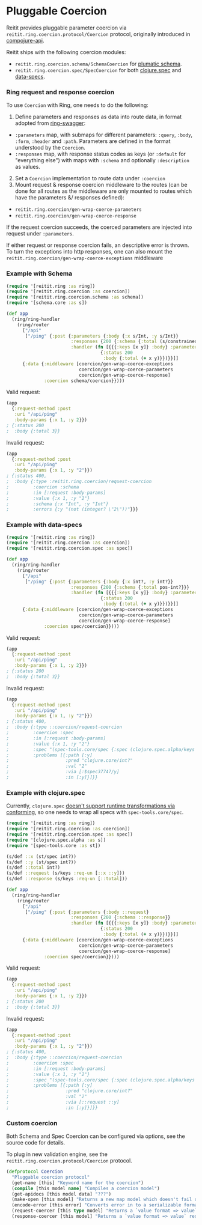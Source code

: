 # Pluggable Coercion

Reitit provides pluggable parameter coercion via `reitit.ring.coercion.protocol/Coercion` protocol, originally introduced in [compojure-api](https://clojars.org/metosin/compojure-api).

Reitit ships with the following coercion modules:

* `reitit.ring.coercion.schema/SchemaCoercion` for [plumatic schema](https://github.com/plumatic/schema).
* `reitit.ring.coercion.spec/SpecCoercion` for both [clojure.spec](https://clojure.org/about/spec) and [data-specs](https://github.com/metosin/spec-tools#data-specs).

### Ring request and response coercion

To use `Coercion` with Ring, one needs to do the following:

1. Define parameters and responses as data into route data, in format adopted from [ring-swagger](https://github.com/metosin/ring-swagger#more-complete-example):
  * `:parameters` map, with submaps for different parameters: `:query`, `:body`, `:form`, `:header` and `:path`. Parameters are defined in the format understood by the `Coercion`.
  * `:responses` map, with response status codes as keys (or `:default` for "everything else") with maps with `:schema` and optionally `:description` as values.
2. Set a `Coercion` implementation to route data under `:coercion`
3. Mount request & response coercion middleware to the routes (can be done for all routes as the middleware are only mounted to routes which have the parameters &/ responses defined):
  * `reitit.ring.coercion/gen-wrap-coerce-parameters`
  * `reitit.ring.coercion/gen-wrap-coerce-response`

If the request coercion succeeds, the coerced parameters are injected into request under `:parameters`.

If either request or response coercion fails, an descriptive error is thrown. To turn the exceptions into http responses, one can also mount the `reitit.ring.coercion/gen-wrap-coerce-exceptions` middleware

### Example with Schema

```clj
(require '[reitit.ring :as ring])
(require '[reitit.ring.coercion :as coercion])
(require '[reitit.ring.coercion.schema :as schema])
(require '[schema.core :as s])

(def app
  (ring/ring-handler
    (ring/router
      ["/api"
       ["/ping" {:post {:parameters {:body {:x s/Int, :y s/Int}}
                        :responses {200 {:schema {:total (s/constrained s/Int pos?}}}
                        :handler (fn [{{{:keys [x y]} :body} :parameters}]
                                   {:status 200
                                    :body {:total (+ x y)}})}}]]
      {:data {:middleware [coercion/gen-wrap-coerce-exceptions
                           coercion/gen-wrap-coerce-parameters
                           coercion/gen-wrap-coerce-response]
              :coercion schema/coercion}})))
```

Valid request:

```clj
(app
  {:request-method :post
   :uri "/api/ping"
   :body-params {:x 1, :y 2}})
; {:status 200
;  :body {:total 3}}
```

Invalid request:

```clj
(app
  {:request-method :post
   :uri "/api/ping"
   :body-params {:x 1, :y "2"}})
; {:status 400,
;  :body {:type :reitit.ring.coercion/request-coercion
;         :coercion :schema
;         :in [:request :body-params]
;         :value {:x 1, :y "2"}
;         :schema {:x "Int", :y "Int"}
;         :errors {:y "(not (integer? \"2\"))"}}}
```

### Example with data-specs

```clj
(require '[reitit.ring :as ring])
(require '[reitit.ring.coercion :as coercion])
(require '[reitit.ring.coercion.spec :as spec])

(def app
  (ring/ring-handler
    (ring/router
      ["/api"
       ["/ping" {:post {:parameters {:body {:x int?, :y int?}}
                        :responses {200 {:schema {:total pos-int?}}}
                        :handler (fn [{{{:keys [x y]} :body} :parameters}]
                                   {:status 200
                                    :body {:total (+ x y)}})}}]]
      {:data {:middleware [coercion/gen-wrap-coerce-exceptions
                           coercion/gen-wrap-coerce-parameters
                           coercion/gen-wrap-coerce-response]
              :coercion spec/coercion}})))
```

Valid request:

```clj
(app
  {:request-method :post
   :uri "/api/ping"
   :body-params {:x 1, :y 2}})
; {:status 200
;  :body {:total 3}}
```

Invalid request:

```clj
(app
  {:request-method :post
   :uri "/api/ping"
   :body-params {:x 1, :y "2"}})
; {:status 400,
;  :body {:type ::coercion/request-coercion
;         :coercion :spec
;         :in [:request :body-params]
;         :value {:x 1, :y "2"}
;         :spec "(spec-tools.core/spec {:spec (clojure.spec.alpha/keys :req-un [:$spec37747/x :$spec37747/y]), :type :map, :keys #{:y :x}, :keys/req #{:y :x}})"
;         :problems [{:path [:y]
;                     :pred "clojure.core/int?"
;                     :val "2"
;                     :via [:$spec37747/y]
;                     :in [:y]}]}}
```

### Example with clojure.spec

Currently, `clojure.spec` [doesn't support runtime transformations via conforming](https://dev.clojure.org/jira/browse/CLJ-2116), so one needs to wrap all specs with `spec-tools.core/spec`.

```clj
(require '[reitit.ring :as ring])
(require '[reitit.ring.coercion :as coercion])
(require '[reitit.ring.coercion.spec :as spec])
(require '[clojure.spec.alpha :as s])
(require '[spec-tools.core :as st])

(s/def ::x (st/spec int?))
(s/def ::y (st/spec int?))
(s/def ::total int?)
(s/def ::request (s/keys :req-un [::x ::y]))
(s/def ::response (s/keys :req-un [::total]))

(def app
  (ring/ring-handler
    (ring/router
      ["/api"
       ["/ping" {:post {:parameters {:body ::request}
                        :responses {200 {:schema ::response}}
                        :handler (fn [{{{:keys [x y]} :body} :parameters}]
                                   {:status 200
                                    :body {:total (+ x y)}})}}]]
      {:data {:middleware [coercion/gen-wrap-coerce-exceptions
                           coercion/gen-wrap-coerce-parameters
                           coercion/gen-wrap-coerce-response]
              :coercion spec/coercion}})))
```

Valid request:

```clj
(app
  {:request-method :post
   :uri "/api/ping"
   :body-params {:x 1, :y 2}})
; {:status 200
;  :body {:total 3}}
```

Invalid request:

```clj
(app
  {:request-method :post
   :uri "/api/ping"
   :body-params {:x 1, :y "2"}})
; {:status 400,
;  :body {:type ::coercion/request-coercion
;         :coercion :spec
;         :in [:request :body-params]
;         :value {:x 1, :y "2"}
;         :spec "(spec-tools.core/spec {:spec (clojure.spec.alpha/keys :req-un [:reitit.coercion-test/x :reitit.coercion-test/y]), :type :map, :keys #{:y :x}, :keys/req #{:y :x}})"
;         :problems [{:path [:y]
;                     :pred "clojure.core/int?"
;                     :val "2"
;                     :via [::request ::y]
;                     :in [:y]}]}}
```

### Custom coercion

Both Schema and Spec Coercion can be configured via options, see the source code for details.

To plug in new validation engine, see the
`reitit.ring.coercion.protocol/Coercion` protocol.

```clj
(defprotocol Coercion
  "Pluggable coercion protocol"
  (get-name [this] "Keyword name for the coercion")
  (compile [this model name] "Compiles a coercion model")
  (get-apidocs [this model data] "???")
  (make-open [this model] "Returns a new map model which doesn't fail on extra keys")
  (encode-error [this error] "Converts error in to a serializable format")
  (request-coercer [this type model] "Returns a `value format => value` request coercion function")
  (response-coercer [this model] "Returns a `value format => value` response coercion function"))
```
